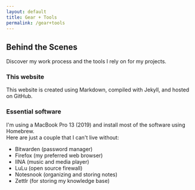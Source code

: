 ```yaml
---
layout: default
title: Gear + Tools
permalink: /gear+tools
---
```


## Behind the Scenes
Discover my work process and the tools I rely on for my projects.
### This website
This website is created using Markdown, compiled with Jekyll, and hosted on GitHub.
### Essential software
I'm using a MacBook Pro 13 (2019) and install most of the software using Homebrew.  
Here are just a couple that I can't live without:
- Bitwarden (password manager)
- Firefox (my preferred web browser)
- IINA (music and media player)
- LuLu (open source firewall)
- Notesnook (organizing and storing notes)
- Zettlr (for storing my knowledge base)
